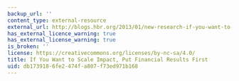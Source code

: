 ```yaml
---
backup_url: ''
content_type: external-resource
external_url: http://blogs.hbr.org/2013/01/new-research-if-you-want-to-sc/
has_external_licence_warning: true
has_external_license_warning: true
is_broken: ''
license: https://creativecommons.org/licenses/by-nc-sa/4.0/
title: If You Want to Scale Impact, Put Financial Results First
uid: db173918-6fe2-474f-a807-f73ed971b168
---
```

